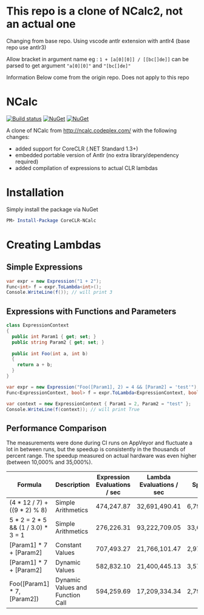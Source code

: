 # This repo is a clone of NCalc2, not an actual one

Changing from base repo. Using vscode antlr extension with antlr4 (base repo use antlr3)

Allow bracket in argument name
eg : `1 + [a[0][0]] / [[bc[]de]]`
can be parsed to get argument `"a[0][0]"` and `"[bc[]de]"`

Information Below come from the origin repo. Does not apply to this repo

# NCalc

[![Build status](https://ci.appveyor.com/api/projects/status/ugw4wg1iws3far9m?svg=true)](https://ci.appveyor.com/project/sklose/ncalc2) [![NuGet](https://img.shields.io/nuget/v/CoreCLR-NCalc.svg)](https://www.nuget.org/packages/CoreCLR-NCalc) [![NuGet](https://img.shields.io/nuget/dt/CoreCLR-NCalc.svg)](https://www.nuget.org/packages/CoreCLR-NCalc)

A clone of NCalc from http://ncalc.codeplex.com/ with the following changes:
- added support for CoreCLR (.NET Standard 1.3+)
- embedded portable version of Antlr (no extra library/dependency required)
- added compilation of expressions to actual CLR lambdas

# Installation

Simply install the package via NuGet

```powershell
PM> Install-Package CoreCLR-NCalc
```

# Creating Lambdas

## Simple Expressions

```csharp
var expr = new Expression("1 + 2");
Func<int> f = expr.ToLambda<int>();
Console.WriteLine(f()); // will print 3
```

## Expressions with Functions and Parameters

```csharp
class ExpressionContext
{
  public int Param1 { get; set; }
  public string Param2 { get; set; }
  
  public int Foo(int a, int b)
  {
    return a + b;
  }
}

var expr = new Expression("Foo([Param1], 2) = 4 && [Param2] = 'test'");
Func<ExpressionContext, bool> f = expr.ToLambda<ExpressionContext, bool>();

var context = new ExpressionContext { Param1 = 2, Param2 = "test" };
Console.WriteLine(f(context)); // will print True
```

## Performance Comparison

The measurements were done during CI runs on AppVeyor and fluctuate a lot in between runs, but the speedup is consistently in the thousands of percent range. The speedup measured on actual hardware was even higher (between 10,000% and 35,000%).

| Formula  | Description | Expression Evaluations / sec | Lambda Evaluations / sec | Speedup |
| ------------- | ------------- | ------------- | ------------- | ------------- |
| (4 * 12 / 7) + ((9 * 2) % 8)  | Simple Arithmetics | 474,247.87 | 32,691,490.41 | 6,793.33% |
| 5 * 2 = 2 * 5 && (1 / 3.0) * 3 = 1  | Simple Arithmetics | 276,226.31 | 93,222,709.05 | 33,648.67% |
| [Param1] * 7 + [Param2]  | Constant Values| 707,493.27 | 21,766,101.47 | 2,976.51% |
| [Param1] * 7 + [Param2]  | Dynamic Values | 582,832.10 | 21,400,445.13 | 3,571.80% |
| Foo([Param1] * 7, [Param2])  | Dynamic Values and Function Call | 594,259.69 | 17,209,334.34 | 2,795.93% |
